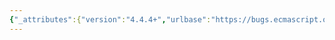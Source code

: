 ```yaml
---
{"_attributes":{"version":"4.4.4+","urlbase":"https://bugs.ecmascript.org/","maintainer":"dherman@mozilla.com"},"bug":{"bug_id":1412,"creation_ts":"2013-04-10 08:49:00 -0700","short_desc":"10.6: Change [[GetOwnProperty]] to [[HasOwnProperty]] for [[ParameterMap]]","delta_ts":"2014-04-06 11:31:10 -0700","product":"Draft for 6th Edition","component":"technical issue","version":"Rev 14: March 8, 2013 Draft","rep_platform":"All","op_sys":"All","bug_status":"RESOLVED","resolution":"FIXED","priority":"Normal","bug_severity":"enhancement","everconfirmed":true,"reporter":{"uid":"andrebargull","name":"André Bargull"},"assigned_to":{"uid":"allen","name":"Allen Wirfs-Brock"},"long_desc":[{"commentid":3593,"comment_count":0,"who":{"uid":"andrebargull","name":"André Bargull"},"bug_when":"2013-04-10 08:49:43 -0700","thetext":"[[Get]], [[GetOwnProperty]], [[DefineOwnProperty]] and [[Delete]] currently use [[GetOwnProperty]] to check for mapped parameters, this should be changed to [[HasOwnProperty]]. This makes the algorithm easier to read."},{"commentid":7487,"comment_count":1,"who":{"uid":"allen","name":"Allen Wirfs-Brock"},"bug_when":"2014-03-27 13:33:11 -0700","thetext":"Fixed in rev23 editor's draft\n\nUsing HasOwnProperty abstract operation instead of [[GetOwnProperty]]"},{"commentid":7590,"comment_count":2,"who":{"uid":"allen","name":"Allen Wirfs-Brock"},"bug_when":"2014-04-06 11:31:10 -0700","thetext":"fixed in rev23 draft"}]}}
---
```

